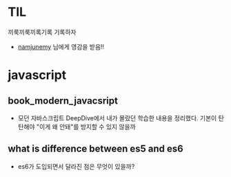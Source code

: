 # TIL
끼룩끼룩끼록기록 기록하자

- [namjunemy](https://github.com/namjunemy/TIL) 님에게 영감을 받음!!


# javascript
## book_modern_javacsript
- 모던 자바스크립트 DeepDive에서 내가 몰랐던 학습한 내용을 정리했다. 기본이 탄탄해야 "이게 왜 안돼"를 방지할 수 있지 않을까

## what is difference between es5 and es6
 - es6가 도입되면서 달라진 점은 무엇이 있을까?